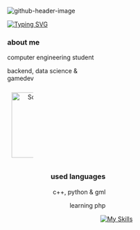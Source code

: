 ![github-header-image](https://i.imgur.com/QgFMiar.jpeg)

<a href="https://git.io/typing-svg">
  <img src="https://readme-typing-svg.herokuapp.com?font=Fira+Code&size=19&duration=3500&pause=1000&color=c4aedd&width=587&separator=%3E&lines=System.out.println(%22Hello%2C+World!%22);%3Eecho+%22Hello%2C+World!%22;%3EConsole.WriteLine(%22Hello%2C+World!%22);%3Ecout+%3C%3C+%22Hello%2C+World!%22+%3C%3C+endl;%3Econsole.log(%22Hello%2C+World!%22);%3ESELECT+nome++FROM+pessoas++WHERE+nome+%3D+'Isabella';" alt="Typing SVG" />
</a>

<p align="center">
  <div align="left" style="width: 45%;">
    <h3>about me</h3>
    <p>computer engineering student</p>
    <p>backend, data science & gamedev</p>
  </div>
  
  <div align="center" style="width: 10%; padding: 10px;">
    <img src="https://i.imgur.com/BF9JNvK.jpeg" alt="Square Image" style="width: 150px; height: 150px; object-fit: cover;">
  </div>
  
  <div align="right" style="width: 45%;">
    <h3>used languages</h3>
    <p>c++, python & gml</p>
    <p>learning php</p>
  </div>
</p>


<div align="center">
  
  [![My Skills](https://skillicons.dev/icons?i=vscode,ae,bots,obsidian,notion,pr,gamemakerstudio)](https://skillicons.dev)
</div>

<div align="center">


